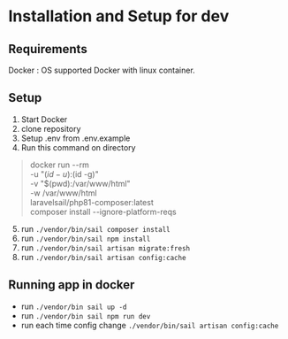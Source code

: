 # Installation and Setup for dev
## Requirements
Docker : OS supported Docker with linux container.

## Setup

 1. Start Docker
 2. clone repository
 3. Setup .env from .env.example
 4. Run this command on directory
	
> docker run  --rm  \
> -u "$(id -u):$(id -g)"  \
> -v "$(pwd):/var/www/html"  \
> -w /var/www/html  \
> laravelsail/php81-composer:latest \
> composer install  --ignore-platform-reqs
5. run `./vendor/bin/sail composer install`
6. run `./vendor/bin/sail npm install`
7. run `./vendor/bin/sail artisan migrate:fresh`
8. run `./vendor/bin/sail artisan config:cache`

## Running app in docker

 - run `./vendor/bin sail up -d`
 - run `./vendor/bin sail npm run dev`
 - run each time config change `./vendor/bin/sail artisan config:cache`
